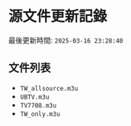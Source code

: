 # 源文件更新記錄

最後更新時間: `2025-03-16 23:28:40`

## 文件列表
- `TW_allsource.m3u`
- `UBTV.m3u`
- `TV7708.m3u`
- `TW_only.m3u`
